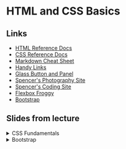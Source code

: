 # HTML and CSS Basics

## Links

- [HTML Reference Docs](https://developer.mozilla.org/en-US/docs/Web/HTML)
- [CSS Reference Docs](https://developer.mozilla.org/en-US/docs/Web/CSS/Reference)
- [Markdown Cheat Sheet](https://5pence.net/markdown-cheat-sheet/)
- [Handy Links](https://5pence.net/some-handy-links-for-basic-website-development/)
- [Glass Button and Panel](https://codepen.io/kanishkkunal/pen/QWGzBwz)
- [Spencer's Photography Site](https://spencerbarriball.com)
- [Spencer's Coding Site](https://5pence.net/)
- [Flexbox Froggy](https://flexboxfroggy.com/)
- [Bootstrap](https://getbootstrap.com/)

## Slides from lecture
<details>
<summary>CSS Fundamentals</summary>

![Silde 1](https://raw.githubusercontent.com/5pence/htmlandcssbasics/refs/heads/main/assets/slides/slides/slides.001.jpeg)
![Silde 2](https://raw.githubusercontent.com/5pence/htmlandcssbasics/refs/heads/main/assets/slides/slides/slides.002.jpeg)
![Silde 3](https://raw.githubusercontent.com/5pence/htmlandcssbasics/refs/heads/main/assets/slides/slides/slides.003.jpeg)
![Silde 4](https://raw.githubusercontent.com/5pence/htmlandcssbasics/refs/heads/main/assets/slides/slides/slides.004.jpeg)
![Silde 5](https://raw.githubusercontent.com/5pence/htmlandcssbasics/refs/heads/main/assets/slides/slides/slides.005.jpeg)
![Silde 6](https://raw.githubusercontent.com/5pence/htmlandcssbasics/refs/heads/main/assets/slides/slides/slides.006.jpeg)
![Silde 7](https://raw.githubusercontent.com/5pence/htmlandcssbasics/refs/heads/main/assets/slides/slides/slides.007.jpeg)
![Silde 8](https://raw.githubusercontent.com/5pence/htmlandcssbasics/refs/heads/main/assets/slides/slides/slides.008.jpeg)
</details>

<details>
<summary>Bootstrap</summary>
![Slide 1](https://raw.githubusercontent.com/5pence/htmlandcssbasics/refs/heads/main/assets/slides/slides/bootstrap.001.jpeg)
![Slide 2](https://raw.githubusercontent.com/5pence/htmlandcssbasics/refs/heads/main/assets/slides/slides/bootstrap.002.jpeg)
![Slide 3](https://raw.githubusercontent.com/5pence/htmlandcssbasics/refs/heads/main/assets/slides/slides/bootstrap.003.jpeg)
![Slide 4](https://raw.githubusercontent.com/5pence/htmlandcssbasics/refs/heads/main/assets/slides/slides/bootstrap.004.jpeg)
![Slide 5](https://raw.githubusercontent.com/5pence/htmlandcssbasics/refs/heads/main/assets/slides/slides/bootstrap.005.jpeg)
![Slide 6](https://raw.githubusercontent.com/5pence/htmlandcssbasics/refs/heads/main/assets/slides/slides/bootstrap.006.jpeg)
</details>
